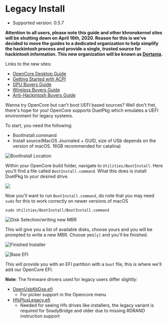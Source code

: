 # Legacy Install

* Supported version: 0.5.7

**Attention to all users, please note this guide and other khronokernel sites will be shutting down on April 16th, 2020. Reason for this is we've decided to move the guides to a dedicated organization to help simplify the hackintosh process and provide a single, trusted source for hackintosh information. This new organization will be known as [Dortania](https://github.com/dortania).**

Links to the new sites:

* [OpenCore Desktop Guide](https://dortania.github.io/OpenCore-Desktop-Guide/)
* [Getting Started with ACPI](https://dortania.github.io/Getting-Started-With-ACPI/)
* [GPU Buyers Guide](https://dortania.github.io/GPU-Buyers-Guide/)
* [Wireless Buyers Guide](https://dortania.github.io/Wireless-Buyers-Guide/)
* [Anti-Hackintosh Buyers Guide](https://dortania.github.io/Anti-Hackintosh-Buyers-Guide/)

Wanna try OpenCore but can't boot UEFI based sources? Well don't fret, there's hope for you! OpenCore supports DuetPkg which emulates a UEFI environment for legacy systems.

To start, you need the following:

* BootInstall.command
* Install source(MacOS Journaled + GUID, size of USb depends on the version of macOS. 16GB recommended for catalina)

![BootInstall Location](https://i.imgur.com/D9YT3M4.png)

Within your OpenCore build folder, navigate to `Utilities/BootInstall`. Here you'll find a file called `BootInstall.command`. What this does is install DuetPkg to your desired drive.

![](https://i.imgur.com/FoJs4zU.png)

Now you'll want to run `BootInstall.command`, do note that you may need `sudo` for this to work correctly on newer versions of macOS

```text
sudo Utilities/BootInstall/BootInstall.command
```

![Disk Selection/writing new MBR](https://i.imgur.com/20BQvtv.png)

This will give you a list of available disks, choose yours and you will be prompted to write a new MBR. Choose yes`[y]` and you'll be finished.

![Finished Installer](https://i.imgur.com/w3AyfVd.png)

![Base EFI](https://i.imgur.com/Lhw52gb.png)

This will provide you with an EFI partition with a `boot` file, this is where we'll add our OpenCore EFI.

**Note**: The firmware drivers used for legacy users differ slightly:

* [OpenUsbKbDxe.efi](https://github.com/acidanthera/OpenCorePkg/releases) 
   * For picker support in the Opencore menu
* [HfsPlusLegacy.efi](https://github.com/acidanthera/OcBinaryData/blob/master/Drivers/HfsPlusLegacy.efi)
   * Needed for seeing Hfs drives like installers, the legacy variant is required for SnadyBridge and older due to missing RDRAND instruction support
